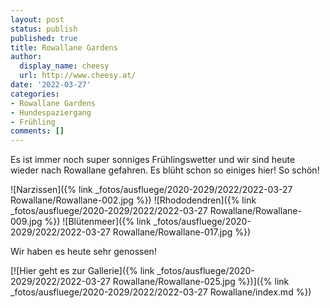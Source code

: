 ```yaml
---
layout: post
status: publish
published: true
title: Rowallane Gardens
author:
  display_name: cheesy
  url: http://www.cheesy.at/
date: '2022-03-27'
categories:
- Rowallane Gardens
- Hundespaziergang
- Frühling
comments: []
---
```

Es ist immer noch super sonniges Frühlingswetter und wir sind heute wieder nach Rowallane gefahren. Es blüht schon so einiges hier! So schön!

![Narzissen]({% link _fotos/ausfluege/2020-2029/2022/2022-03-27 Rowallane/Rowallane-002.jpg %})
![Rhododendren]({% link _fotos/ausfluege/2020-2029/2022/2022-03-27 Rowallane/Rowallane-009.jpg %})
![Blütenmeer]({% link _fotos/ausfluege/2020-2029/2022/2022-03-27 Rowallane/Rowallane-017.jpg %})

Wir haben es heute sehr genossen!

[![Hier geht es zur Gallerie]({% link _fotos/ausfluege/2020-2029/2022/2022-03-27 Rowallane/Rowallane-025.jpg %})]({% link _fotos/ausfluege/2020-2029/2022/2022-03-27 Rowallane/index.md %})